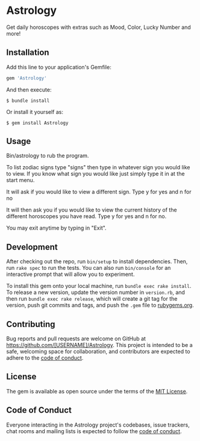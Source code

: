 # Astrology

Get daily horoscopes with extras such as Mood, Color, Lucky Number and more!

## Installation

Add this line to your application's Gemfile:

```ruby
gem 'Astrology'
```

And then execute:

    $ bundle install

Or install it yourself as:

    $ gem install Astrology

## Usage

Bin/astrology to rub the program. 

To list zodiac signs type "signs" then type in whatever sign you would like to view. If you know what sign you would like just simply type it in at the start menu. 

It will ask if you would like to view a different sign. Type y for yes and n for no 

It will then ask you if you would like to view the current history of the different horoscopes you have read. Type y for yes and n for no. 

You may exit anytime by typing in "Exit". 
## Development

After checking out the repo, run `bin/setup` to install dependencies. Then, run `rake spec` to run the tests. You can also run `bin/console` for an interactive prompt that will allow you to experiment.

To install this gem onto your local machine, run `bundle exec rake install`. To release a new version, update the version number in `version.rb`, and then run `bundle exec rake release`, which will create a git tag for the version, push git commits and tags, and push the `.gem` file to [rubygems.org](https://rubygems.org).

## Contributing

Bug reports and pull requests are welcome on GitHub at https://github.com/[USERNAME]/Astrology. This project is intended to be a safe, welcoming space for collaboration, and contributors are expected to adhere to the [code of conduct](https://github.com/[USERNAME]/Astrology/blob/master/CODE_OF_CONDUCT.md).


## License

The gem is available as open source under the terms of the [MIT License](https://opensource.org/licenses/MIT).

## Code of Conduct

Everyone interacting in the Astrology project's codebases, issue trackers, chat rooms and mailing lists is expected to follow the [code of conduct](https://github.com/[USERNAME]/Astrology/blob/master/CODE_OF_CONDUCT.md).
